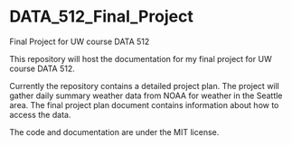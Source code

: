 # DATA_512_Final_Project
Final Project for UW course DATA 512

This repository will host the documentation for my final project for UW course DATA 512. 

Currently the repository contains a detailed project plan. The project will gather daily summary weather data from NOAA for weather in the Seattle area. The final project plan document contains information about how to access the data. 

The code and documentation are under the MIT license. 
